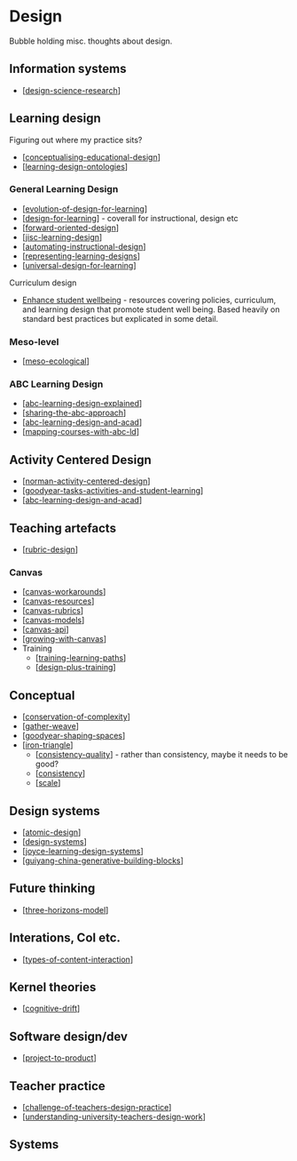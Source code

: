 # Design

Bubble holding misc. thoughts about design.

## Information systems

- [[design-science-research]]

## Learning design

Figuring out where my practice sits?
- [[conceptualising-educational-design]]
- [[learning-design-ontologies]]
 
### General Learning Design

- [[evolution-of-design-for-learning]]
- [[design-for-learning]] - coverall for instructional, design etc
- [[forward-oriented-design]]
- [[jisc-learning-design]]
- [[automating-instructional-design]]
- [[representing-learning-designs]]
- [[universal-design-for-learning]]

Curriculum design

- [Enhance student wellbeing](http://unistudentwellbeing.edu.au/) - resources covering policies, curriculum, and learning design that promote student well being.  Based heavily on standard best practices but explicated in some detail.

### Meso-level

- [[meso-ecological]]

### ABC Learning Design

- [[abc-learning-design-explained]]
- [[sharing-the-abc-approach]]
- [[abc-learning-design-and-acad]]
- [[mapping-courses-with-abc-ld]]


## Activity Centered Design

- [[norman-activity-centered-design]]
- [[goodyear-tasks-activities-and-student-learning]]
- [[abc-learning-design-and-acad]]

## Teaching artefacts

- [[rubric-design]]

### Canvas

- [[canvas-workarounds]]
- [[canvas-resources]]
- [[canvas-rubrics]]
- [[canvas-models]]
- [[canvas-api]]
- [[growing-with-canvas]]
- Training
  - [[training-learning-paths]]
  - [[design-plus-training]]

## Conceptual

- [[conservation-of-complexity]]
- [[gather-weave]]
- [[goodyear-shaping-spaces]]
- [[iron-triangle]]
  - [[consistency-quality]] - rather than consistency, maybe it needs to be good?
  - [[consistency]]
  - [[scale]]





## Design systems

- [[atomic-design]]
- [[design-systems]]
- [[joyce-learning-design-systems]]
- [[guiyang-china-generative-building-blocks]]

## Future thinking

- [[three-horizons-model]]

## Interations, CoI etc.

- [[types-of-content-interaction]]

## Kernel theories

- [[cognitive-drift]]

## Software design/dev

- [[project-to-product]]


## Teacher practice

- [[challenge-of-teachers-design-practice]]
- [[understanding-university-teachers-design-work]]




## Systems 


[//begin]: # "Autogenerated link references for markdown compatibility"
[design-science-research]: design-science-research "Design Science Research"
[conceptualising-educational-design]: ../../share/blog/2023/conceptualising-educational-design "Conceptualising education design practice - where do we fit?"
[learning-design-ontologies]: learning-design-ontologies "Learning Design Ontologies"
[evolution-of-design-for-learning]: evolution-of-design-for-learning "Evolution of design for learning"
[design-for-learning]: design-for-learning "Design for learning"
[forward-oriented-design]: ../concepts/forward-oriented-design "Forward-oriented design"
[jisc-learning-design]: jisc-learning-design "JISC Learning Design Guide"
[automating-instructional-design]: automating-instructional-design "Automating instructional design"
[representing-learning-designs]: representing-learning-designs "Representing learning designs"
[universal-design-for-learning]: universal-design-for-learning "Universal Design for Learning"
[meso-ecological]: meso-ecological "Meso-level from an ecological perspective"
[abc-learning-design-explained]: abc-learning-design-explained "ABC learning design explained"
[sharing-the-abc-approach]: sharing-the-abc-approach "Sharing the ABC Approach"
[abc-learning-design-and-acad]: abc-learning-design-and-acad "ABC Learning Design and ACAD"
[mapping-courses-with-abc-ld]: mapping-courses-with-abc-ld "Mapping courses with ABC LD"
[norman-activity-centered-design]: norman-activity-centered-design "norman-activity-centered-design"
[goodyear-tasks-activities-and-student-learning]: goodyear-tasks-activities-and-student-learning "Tasks, activities and student learning"
[rubric-design]: rubric-design "Rubric Design"
[canvas-workarounds]: canvas/canvas-workarounds "Canvas work arounds"
[canvas-resources]: canvas/canvas-resources "Canvas resources"
[canvas-rubrics]: canvas/canvas-rubrics "Canvas Rubrics"
[canvas-models]: canvas/canvas-models "Canvas models"
[canvas-api]: canvas/canvas-api "canvas-api"
[growing-with-canvas]: canvas/growing-with-canvas "Growing with Canvas"
[training-learning-paths]: canvas/training-learning-paths "Creating learning paths"
[design-plus-training]: canvas/design-plus-training "Design Plus Training"
[conservation-of-complexity]: conservation-of-complexity "The Law of Conservation of Complexity"
[gather-weave]: ../CASA/gather-weave "Gather and weave"
[goodyear-shaping-spaces]: goodyear-shaping-spaces "Shaping Spaces - Peter Goodyear ALTC 2017 Keynote"
[iron-triangle]: iron-triangle "Iron Triangle"
[consistency-quality]: consistency-quality "Consistency vs quality?"
[consistency]: consistency "Consistency"
[scale]: scale "Scale and learning, teaching & education"
[atomic-design]: atomic-design "Atomic Design"
[design-systems]: design-systems "Design Systems"
[joyce-learning-design-systems]: joyce-learning-design-systems "Joyce Learning Design Systems"
[guiyang-china-generative-building-blocks]: guiyang-china-generative-building-blocks "Guiyang China Generative Building Blocks"
[three-horizons-model]: three-horizons-model "Three Horizons Model"
[types-of-content-interaction]: types-of-content-interaction "Taxonomy of student-to-content interactions strategies"
[cognitive-drift]: cognitive-drift "cognitive-drift"
[project-to-product]: project-to-product "Project to Product"
[challenge-of-teachers-design-practice]: challenge-of-teachers-design-practice "Challenge of Teachers' Design Practice"
[understanding-university-teachers-design-work]: understanding-university-teachers-design-work "Understanding University Teachers Design Work"
[//end]: # "Autogenerated link references"